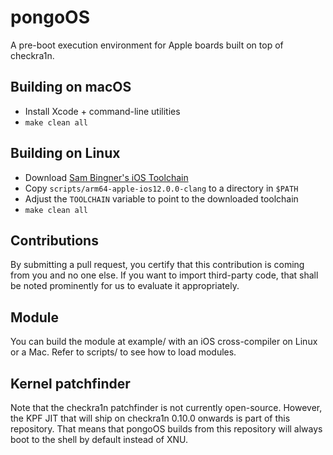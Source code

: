 pongoOS
=======

A pre-boot execution environment for Apple boards built on top of checkra1n.

Building on macOS
-----------

- Install Xcode + command-line utilities
- `make clean all`

Building on Linux
-----------

- Download [Sam Bingner's iOS Toolchain](https://github.com/sbingner/llvm-project/releases/download/v10.0.0-1/linux-ios-arm64e-clang-toolchain.tar.lzma)
- Copy `scripts/arm64-apple-ios12.0.0-clang` to a directory in `$PATH`
- Adjust the `TOOLCHAIN` variable to point to the downloaded toolchain
- `make clean all`

Contributions
-------------

By submitting a pull request, you certify that this contribution is coming from you and no one else. If you want to import third-party code, that shall be noted prominently for us to evaluate it appropriately.

Module
------
You can build the module at example/ with an iOS cross-compiler on Linux or a Mac. Refer to scripts/ to see how to load modules.

Kernel patchfinder
------------------

Note that the checkra1n patchfinder is not currently open-source. However, the KPF JIT that will ship on checkra1n 0.10.0 onwards is part of this repository. That means that pongoOS builds from this repository will always boot to the shell by default instead of XNU.
